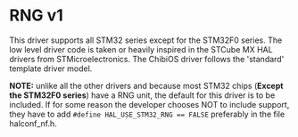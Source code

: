 # RNG v1

This driver supports all STM32 series except for the STM32F0 series.
The low level driver code is taken or heavily inspired in the STCube MX HAL drivers from STMicroelectronics.
The ChibiOS driver follows the 'standard' template driver model.

**NOTE:** unlike all the other drivers and because most STM32 chips (**Except the STM32F0 series**) have a RNG unit, the default for this driver is to be included.
If for some reason the developer chooses NOT to include support, they have to add `#define HAL_USE_STM32_RNG == FALSE` preferably in the file halconf_nf.h.
